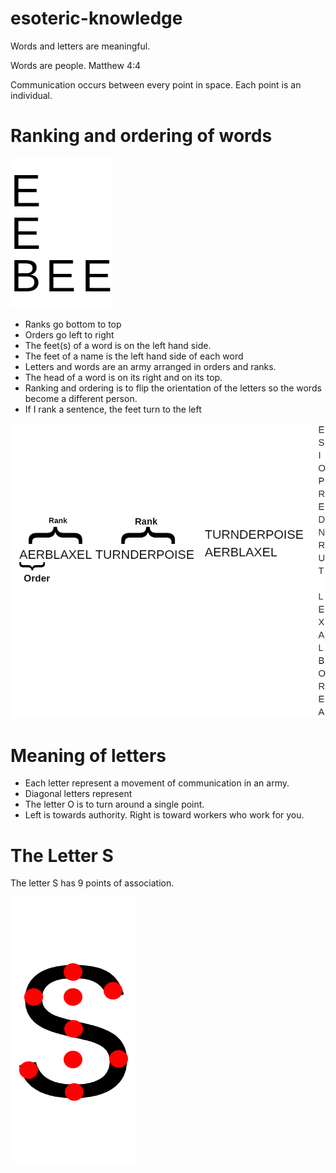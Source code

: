 # esoteric-knowledge

Words and letters are meaningful.

Words are people. Matthew 4:4

Communication occurs between every point in space. Each point is an individual.

# Ranking and ordering of words

![](bee.png)
 * Ranks go bottom to top
 * Orders go left to right
 * The feet(s) of a word is on the left hand side.
 * The feet of a name is the left hand side of each word
 * Letters and words are an army arranged in orders and ranks.
 * The head of a word is on its right and on its top.
 * Ranking and ordering is to flip the orientation of the letters so the words become a different person.
 * If I rank a sentence, the feet turn to the left
 
![](ordersranks.png)
 
# Meaning of letters

* Each letter represent a movement of communication in an army.
* Diagonal letters represent 
* The letter O is to turn around a single point.
* Left is towards authority. Right is toward workers who work for you.

# The Letter S

The letter S has 9 points of association.

![](s.png)



